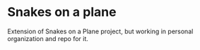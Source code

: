 # Snakes on a plane

Extension of Snakes on a Plane project, but working in personal organization and repo for it.
